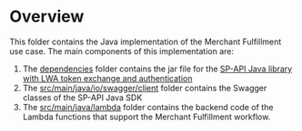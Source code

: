 # Overview
This folder contains the Java implementation of the Merchant Fulfillment use case. The main components of this implementation are:
1. The [dependencies](dependencies) folder contains the jar file for the [SP-API Java library with LWA token exchange and authentication](https://developer-docs.amazon.com/sp-api/docs/generating-a-java-sdk-with-lwa-token-exchange-and-authentication)
2. The [src/main/java/io/swagger/client](src/main/java/io/swagger/client) folder contains the Swagger classes of the SP-API Java SDK
3. The [src/main/java/lambda](src/main/java/lambda) folder contains the backend code of the Lambda functions that support the Merchant Fulfillment workflow.
